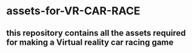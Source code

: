 # assets-for-VR-CAR-RACE


## this repository contains all the assets required for making a Virtual reality car racing game 
